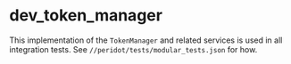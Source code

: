 # dev_token_manager

This implementation of the `TokenManager` and related services is used in all
integration tests. See `//peridot/tests/modular_tests.json` for how.
